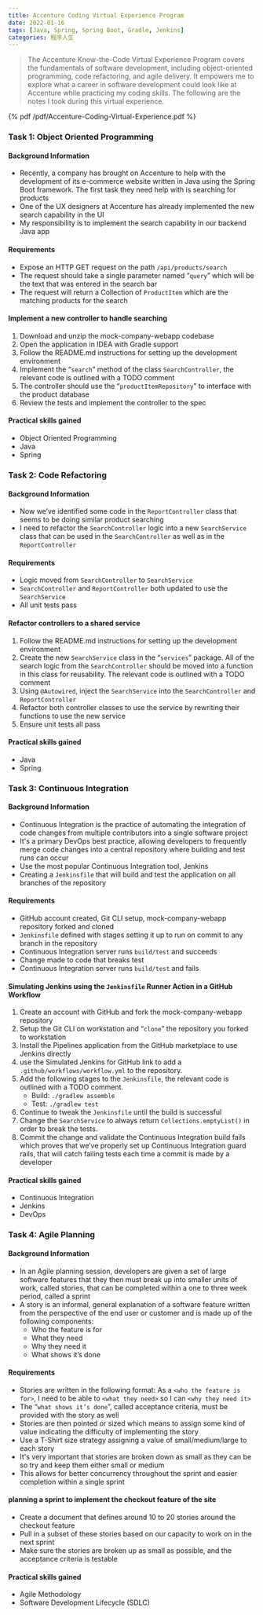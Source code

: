 ```yaml
---
title: Accenture Coding Virtual Experience Program
date: 2022-01-16
tags: [Java, Spring, Spring Boot, Gradle, Jenkins]
categories: 程序人生
---
```


> The Accenture Know-the-Code Virtual Experience Program covers the fundamentals of software development, including object-oriented programming, code refactoring, and agile delivery. It empowers me to explore what a career in software development could look like at Accenture while practicing my coding skills. The following are the notes I took during this virtual experience.

<!--more-->

{% pdf /pdf/Accenture-Coding-Virtual-Experience.pdf %}

### Task 1: Object Oriented Programming

#### Background Information

- Recently, a company has brought on Accenture to help with the development of its e-commerce website written in Java using the Spring Boot framework. The first task they need help with is searching for products
- One of the UX designers at Accenture has already implemented the new search capability in the UI
- My responsibility is to implement the search capability in our backend Java app

#### Requirements

- Expose an HTTP GET request on the path `/api/products/search`
- The request should take a single parameter named “`query`” which will be the text that was entered in the search bar
- The request will return a Collection of `ProductItem` which are the matching products for the search

#### Implement a new controller to handle searching

1. Download and unzip the mock-company-webapp codebase
1. Open the application in IDEA with Gradle support
2. Follow the README.md instructions for setting up the development environment
3. Implement the “`search`” method of the class `SearchController`, the relevant code is outlined with a TODO comment
4. The controller should use the “`productItemRepository`” to interface with the product database
5. Review the tests and implement the controller to the spec

#### Practical skills gained

- Object Oriented Programming
- Java
- Spring

### Task 2: Code Refactoring

#### Background Information

- Now we’ve identified some code in the `ReportController` class that seems to be doing similar product searching
- I need to refactor the `SearchController` logic into a new `SearchService` class that can be used in the `SearchController` as well as in the `ReportController`

#### Requirements

- Logic moved from `SearchController` to `SearchService`
- `SearchController` and `ReportController` both updated to use the `SearchService`
- All unit tests pass

####  Refactor controllers to a shared service

1. Follow the README.md instructions for setting up the development environment
2. Create the new `SearchService` class in the “`services`” package. All of the search logic from the `SearchController` should be moved into a function in this class for reusability. The relevant code is outlined with a TODO comment
3. Using `@Autowired`, inject the `SearchService` into the `SearchController` and `ReportController`
4. Refactor both controller classes to use the service by rewriting their functions to use the new service
5. Ensure unit tests all pass

#### Practical skills gained

- Java
- Spring


### Task 3: Continuous Integration

#### Background Information

- Continuous Integration is the practice of automating the integration of code changes from multiple contributors into a single software project
- It's a primary DevOps best practice, allowing developers to frequently merge code changes into a central repository where building and test runs can occur
- Use the most popular Continuous Integration tool, Jenkins
- Creating a `Jenkinsfile` that will build and test the application on all branches of the repository

#### Requirements

- GitHub account created, Git CLI setup, mock-company-webapp repository forked and cloned
- `Jenkinsfile` defined with stages setting it up to run on commit to any branch in the repository
- Continuous Integration server runs `build/test` and succeeds
- Change made to code that breaks test
- Continuous Integration server runs `build/test` and fails

#### Simulating Jenkins using the `Jenkinsfile` Runner Action in a GitHub Workflow

1. Create an account with GitHub and fork the mock-company-webapp repository
2. Setup the Git CLI on workstation and “`clone`” the repository you forked to workstation
3. Install the Pipelines application from the GitHub marketplace to use Jenkins directly
4. use the Simulated Jenkins for GitHub link to add a `.github/workflows/workflow.yml` to the repository.
5. Add the following stages to the `Jenkinsfile`, the relevant code is outlined with a TODO comment.
   - Build: `./gradlew assemble`
   - Test: `./gradlew test`
6. Continue to tweak the `Jenkinsfile` until the build is successful
7. Change the `SearchService` to always return `Collections.emptyList()` in order to break the tests.
8. Commit the change and validate the Continuous Integration build fails which proves that we’ve properly set up Continuous Integration guard rails, that will catch failing tests each time a commit is made by a developer

#### Practical skills gained

- Continuous Integration
- Jenkins
- DevOps

### Task 4: Agile Planning

#### Background Information

- In an Agile planning session, developers are given a set of large software features that they then must break up into smaller units of work, called stories, that can be completed within a one to three week period, called a sprint
- A story is an informal, general explanation of a software feature written from the perspective of the end user or customer and is made up of the following components:
  - Who the feature is for
  - What they need
  - Why they need it
  - What shows it’s done

#### Requirements

- Stories are written in the following format: As a `<who the feature is for>`, I need to be able to `<what they need>` so I can `<why they need it>`
- The “`what shows it’s done`”, called acceptance criteria, must be provided with the story as well
- Stories are then pointed or sized which means to assign some kind of value indicating the difficulty of implementing the story
- Use a T-Shirt size strategy assigning a value of small/medium/large to each story
- It's very important that stories are broken down as small as they can be so try and keep them either small or medium
- This allows for better concurrency throughout the sprint and easier completion within a single sprint

#### planning a sprint to implement the checkout feature of the site

- Create a document that defines around 10 to 20 stories around the checkout feature
- Pull in a subset of these stories based on our capacity to work on in the next sprint
- Make sure the stories are broken up as small as possible, and the acceptance criteria is testable

#### Practical skills gained

- Agile Methodology
- Software Development Lifecycle (SDLC)
